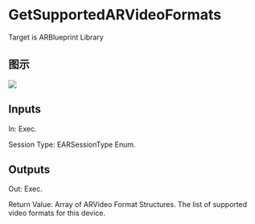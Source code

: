 # GetSupportedARVideoFormats

Target is ARBlueprint Library

## 图示

![]($-20221218-17562214.png)

## Inputs

In: Exec.

Session Type: EARSessionType Enum.  

## Outputs

Out: Exec.

Return Value: Array of ARVideo Format Structures. The list of supported video formats for this device.


